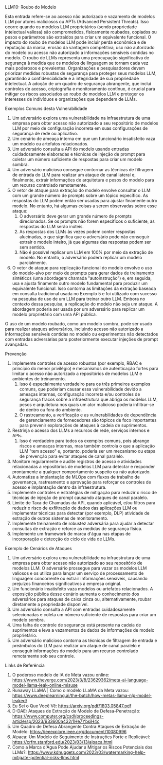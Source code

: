 LLM10: Roubo do Modelo


Esta entrada refere-se ao acesso não autorizado e vazamento de modelos LLM por atores maliciosos ou APTs (Advanced Persistent Threats). Isso ocorre quando os modelos LLM proprietários (sendo propriedade intelectual valiosa) são comprometidos, fisicamente roubados, copiados ou pesos e parâmetros são extraídos para criar um equivalente funcional. O impacto do roubo de modelos LLM pode incluir perda econômica e de reputação da marca, erosão da vantagem competitiva, uso não autorizado do modelo ou acesso não autorizado a informações sensíveis contidas no modelo.
O roubo de LLMs representa uma preocupação significativa de segurança à medida que os modelos de linguagem se tornam cada vez mais poderosos e prevalentes. Organizações e pesquisadores devem priorizar medidas robustas de segurança para proteger seus modelos LLM, garantindo a confidencialidade e a integridade de sua propriedade intelectual. A adoção de um quadro de segurança abrangente, que inclui controles de acesso, criptografia e monitoramento contínuo, é crucial para mitigar os riscos associados ao roubo de modelos LLM e proteger os interesses de indivíduos e organizações que dependem de LLMs.




Exemplos Comuns desta Vulnerabilidade


1. Um adversário explora uma vulnerabilidade na infraestrutura de uma empresa para obter acesso não autorizado a seu repositório de modelos LLM por meio de configuração incorreta em suas configurações de segurança de rede ou aplicativo.
2. Um cenário de ameaça interna em que um funcionário insatisfeito vaza um modelo ou artefatos relacionados.
3. Um adversário consulta a API do modelo usando entradas cuidadosamente elaboradas e técnicas de injeção de prompt para coletar um número suficiente de respostas para criar um modelo sombra.
4. Um adversário malicioso consegue contornar as técnicas de filtragem de entrada do LLM para realizar um ataque de canal lateral e, finalmente, extrair informações de arquitetura e pesos do modelo para um recurso controlado remotamente.
5. O vetor de ataque para extração do modelo envolve consultar o LLM com um grande número de prompts sobre um tópico específico. As respostas do LLM podem então ser usadas para ajustar finamente outro modelo. No entanto, há algumas coisas a serem observadas sobre esse ataque:
   1. O adversário deve gerar um grande número de prompts direcionados. Se os prompts não forem específicos o suficiente, as respostas do LLM serão inúteis.
   2. As respostas dos LLMs às vezes podem conter respostas alucinadas, o que significa que o adversário pode não conseguir extrair o modelo inteiro, já que algumas das respostas podem ser sem sentido.
   3. Não é possível replicar um LLM em 100% por meio da extração de modelo. No entanto, o adversário poderá replicar um modelo parcialmente.
6. O vetor de ataque para replicação funcional do modelo envolve o uso do modelo-alvo por meio de prompts para gerar dados de treinamento sintéticos (uma abordagem chamada "autoinstrução") e, em seguida, usa e ajusta finamente outro modelo fundamental para produzir um equivalente funcional. Isso contorna as limitações da extração baseada em consulta tradicional usada no Exemplo 5 e foi utilizado com sucesso na pesquisa de uso de um LLM para treinar outro LLM. Embora no contexto dessa pesquisa, a replicação do modelo não seja um ataque. A abordagem poderia ser usada por um adversário para replicar um modelo proprietário com uma API pública.


O uso de um modelo roubado, como um modelo sombra, pode ser usado para realizar ataques adversários, incluindo acesso não autorizado a informações sensíveis contidas no modelo ou experimentos não detectados com entradas adversárias para posteriormente executar injeções de prompt avançadas.


Prevenção


1. Implemente controles de acesso robustos (por exemplo, RBAC e princípio do menor privilégio) e mecanismos de autenticação fortes para limitar o acesso não autorizado a repositórios de modelos LLM e ambientes de treinamento.
   1. Isso é especialmente verdadeiro para os três primeiros exemplos comuns, que poderiam causar essa vulnerabilidade devido a ameaças internas, configuração incorreta e/ou controles de segurança fracos sobre a infraestrutura que abriga os modelos LLM, pesos e arquitetura nos quais um ator malicioso poderia infiltrar-se de dentro ou fora do ambiente.
   2. O rastreamento, a verificação e as vulnerabilidades de dependência de gerenciamento de fornecedores são tópicos de foco importantes para prevenir explorações de ataques à cadeia de suprimentos.
2. Restrinja o acesso dos LLMs a recursos de rede, serviços internos e APIs.
   1. Isso é verdadeiro para todos os exemplos comuns, pois abrange riscos e ameaças internas, mas também controla o que a aplicação LLM "tem acesso" e, portanto, poderia ser um mecanismo ou etapa de prevenção para evitar ataques de canal paralelo.
3. Monitore regularmente e audite registros de acesso e atividades relacionadas a repositórios de modelos LLM para detectar e responder prontamente a qualquer comportamento suspeito ou não autorizado.
4. Automatize a implantação de MLOps com fluxos de trabalho de governança, rastreamento e aprovação para reforçar os controles de acesso e implantação dentro da infraestrutura.
5. Implemente controles e estratégias de mitigação para reduzir o risco de técnicas de injeção de prompt causando ataques de canal paralelo.
6. Limite de Taxa de Chamadas da API, quando aplicável, e/ou filtros para reduzir o risco de exfiltração de dados das aplicações LLM ou implementar técnicas para detectar (por exemplo, DLP) atividade de extração de outros sistemas de monitoramento.
7. Implemente treinamento de robustez adversária para ajudar a detectar consultas de extração e reforce as medidas de segurança física.
8. Implemente um framework de marca d'água nas etapas de incorporação e detecção do ciclo de vida de LLMs.


Exemplo de Cenários de Ataques


1. Um adversário explora uma vulnerabilidade na infraestrutura de uma empresa para obter acesso não autorizado ao seu repositório de modelos LLM. O adversário prossegue para vazar os modelos LLM valiosos e os utiliza para lançar um serviço de processamento de linguagem concorrente ou extrair informações sensíveis, causando prejuízos financeiros significativos à empresa original.
2. Um funcionário insatisfeito vaza modelos ou artefatos relacionados. A exposição pública desse cenário aumenta o conhecimento dos adversários para ataques de caixa cinza ou, alternativamente, roubar diretamente a propriedade disponível.
3. Um adversário consulta a API com entradas cuidadosamente selecionadas e coleta um número suficiente de respostas para criar um modelo sombra.
4. Uma falha de controle de segurança está presente na cadeia de suprimentos e leva a vazamentos de dados de informações de modelo proprietário.
5. Um adversário malicioso contorna as técnicas de filtragem de entrada e preâmbulos do LLM para realizar um ataque de canal paralelo e conseguir informações do modelo para um recurso controlado remotamente sob seu controle.


Links de Referência


1. O poderoso modelo de IA de Meta vazou online: https://www.theverge.com/2023/3/8/23629362/meta-ai-language-model-llama-leak-online-misuse
2. Runaway LLaMA | Como o modelo LLaMA da Meta vazou: https://www.deeplearning.ai/the-batch/how-metas-llama-nlp-model-leaked/
3. Eu Sei o Que Você Vê: https://arxiv.org/pdf/1803.05847.pdf
4. D-DAE: Ataques de Extração de Modelo de Defesa-Penetração: https://www.computer.org/csdl/proceedings-article/sp/2023/933600a432/1He7YbsiH4c
5. Um Quadro de Defesa Abrangente Contra Ataques de Extração de Modelo: https://ieeexplore.ieee.org/document/10080996
6. Alpaca: Um Modelo de Seguimento de Instruções Forte e Replicável: https://crfm.stanford.edu/2023/03/13/alpaca.html
7. Como a Marca d'Água Pode Ajudar a Mitigar os Riscos Potenciais dos LLMs?: https://www.kdnuggets.com/2023/03/watermarking-help-mitigate-potential-risks-llms.html
